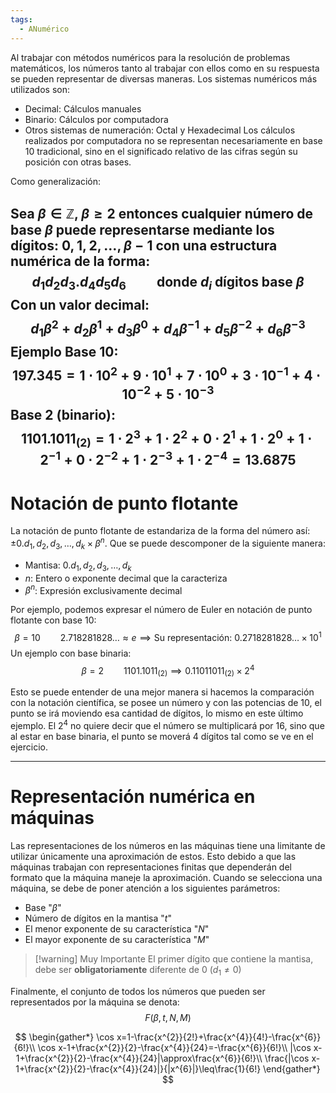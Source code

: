 ```yaml
---
tags:
  - ANumérico
---
```

Al trabajar con métodos numéricos para la resolución de problemas matemáticos, los números tanto al trabajar con ellos como en su respuesta se pueden representar de diversas maneras.
Los sistemas numéricos más utilizados son:
- Decimal: Cálculos manuales 
- Binario: Cálculos por computadora
- Otros sistemas de numeración: Octal y Hexadecimal
Los cálculos realizados por computadora no se representan necesariamente en base 10 tradicional, sino en el significado relativo de las cifras según su posición con otras bases.

Como generalización:

Sea $\beta \in \mathbb{Z}$, $\beta\geq 2$ entonces cualquier número de base $\beta$ puede representarse mediante los dígitos: $0,1,2,\dots, \beta-1$ con una estructura numérica de la forma:
$$
d_{1}d_{2}d_{3}.d_{4}d_{5}d_{6}\qquad \text{donde } d_{i} \text{ dígitos base } \beta
$$
Con un valor decimal:
$$
d_{1}\beta^{2}+d_{2}\beta^{1}+d_{3}\beta^{0}+d_{4}\beta^{-1}+d_{5}\beta^{-2}+d_{6}\beta^{-3}
$$
**Ejemplo**
Base 10:
$$
197.345=1\cdot 10^{2}+9\cdot10^{1}+7\cdot 10^{0}+3\cdot 10^{-1}+4\cdot 10^{-2}+5\cdot 10^{-3}
$$
Base 2 (binario):
$$
1101.1011_{(2)}=1\cdot2^{3}+1\cdot 2^{2}+0\cdot 2^{1}+1\cdot 2^{0}+1\cdot 2^{-1}+0\cdot 2^{-2}+1\cdot 2^{-3}+1\cdot 2^{-4}=13.6875
$$
---

# Notación de punto flotante

La notación de punto flotante de estandariza de la forma del número así: $±0.d_{1},d_{2},d_{3},\dots,d_{k}\times \beta^{n}$.
Que se puede descomponer de la siguiente manera:
- Mantisa: $0.d_{1},d_{2},d_{3},\dots,d_{k}$
- $n$: Entero o exponente decimal que la caracteriza
- $\beta^{n}$: Expresión exclusivamente decimal

Por ejemplo, podemos expresar el número de Euler en notación de punto flotante con base 10:
$$
\beta=10\qquad2.718281828\dots\approx e \implies \text{Su representación: } 0.2718281828\dots \times10^{1}
$$
Un ejemplo con base binaria:
$$
\beta=2\qquad 1101.1011_{(2)} \implies 0.11011011_{(2)}\times 2^{4}
$$

Esto se puede entender de una mejor manera si hacemos la comparación con la notación científica, se posee un número y con las potencias de $10$, el punto se irá moviendo esa cantidad de dígitos, lo mismo en este último ejemplo. El $2^{4}$ no quiere decir que el número se multiplicará por $16$, sino que al estar en base binaria, el punto se moverá $4$ dígitos tal como se ve en el ejercicio.

---
# Representación numérica en máquinas

Las representaciones de los números en las máquinas tiene una limitante de utilizar únicamente una aproximación de estos. Esto debido a que las máquinas trabajan con representaciones finitas que dependerán del formato que la máquina maneje la aproximación.
Cuando se selecciona una máquina, se debe de poner atención a los siguientes parámetros:
- Base "$\beta$"
- Número de dígitos en la mantisa "$t$"
- El menor exponente de su característica "$N$"
- El mayor exponente de su característica "$M$"


> [!warning] Muy Importante
> El primer dígito que contiene la mantisa, debe ser **obligatoriamente** diferente de 0 ($d_{1}\neq 0$)

Finalmente, el conjunto de todos los números que pueden ser representados por la máquina se denota:
$$
F(\beta,t,N,M)
$$


$$
\begin{gather*}
\cos x=1-\frac{x^{2}}{2!}+\frac{x^{4}}{4!}-\frac{x^{6}}{6!}\\
\cos x-1+\frac{x^{2}}{2}-\frac{x^{4}}{24}=-\frac{x^{6}}{6!}\\
|\cos x-1+\frac{x^{2}}{2}-\frac{x^{4}}{24}|\approx\frac{x^{6}}{6!}\\
\frac{|\cos x-1+\frac{x^{2}}{2}-\frac{x^{4}}{24}|}{|x^{6}|}\leq\frac{1}{6!}
\end{gather*}
$$
